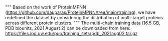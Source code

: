 """
Based on the work of ProteinMPNN (https://github.com/dauparas/ProteinMPNN/tree/main/training), 
we have redefined the dataset by considering the distribution of multi-target proteins 
across different protein clusters.
"""
The multi-chain training data (16.5 GB, PDB biounits, 2021 August 2) can be downloaded from here: https://files.ipd.uw.edu/pub/training_sets/pdb_2021aug02.tar.gz
